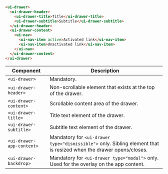 ```html
<ui-drawer>
  <ui-drawer-header>
    <ui-drawer-title>Title</ui-drawer-title>
    <ui-drawer-subtitle>Subtitle</ui-drawer-subtitle>
  </ui-drawer-header>
  <ui-drawer-content>
    <ui-nav>
      <ui-nav-item active>Activated link</ui-nav-item>
      <ui-nav-item>Unactivated link</ui-nav-item>
    </ui-nav>
  </ui-drawer-content>
</ui-drawer>
```

| Component                 | Description                                                                                                        |
| ------------------------- | ------------------------------------------------------------------------------------------------------------------ |
| `<ui-drawer>`             | Mandatory.                                                                                                         |
| `<ui-drawer-header>`      | Non-scrollable element that exists at the top of the drawer.                                                       |
| `<ui-drawer-content>`     | Scrollable content area of the drawer.                                                                             |
| `<ui-drawer-title>`       | Title text element of the drawer.                                                                                  |
| `<ui-drawer-subtitle>`    | Subtitle text element of the drawer.                                                                               |
| `<ui-drawer-app-content>` | Mandatory for `<ui-drawer type="dismissible">` only. Sibling element that is resized when the drawer opens/closes. |
| `<ui-drawer-backdrop>`    | Mandatory for `<ui-drawer type="modal">` only. Used for the overlay on the app content.                            |
